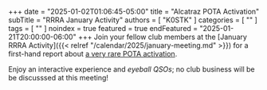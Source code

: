 +++
date = "2025-01-02T01:06:45-05:00"
title = "Alcatraz POTA Activation"
subTitle = "RRRA January Activity"
authors = [ "K0STK" ]
categories = [ "" ]
tags = [ "" ]
noindex = true
featured = true
endFeatured = "2025-01-21T20:00:00-06:00"
+++
Join your fellow club members at the
[January RRRA Activity]({{< relref "/calendar/2025/january-meeting.md" >}})
for a first-hand report about
[a very rare POTA activation](https://pota.app/#/park/US-7888).

Enjoy an interactive experience and *eyeball QSOs*; no club business
will be be discusssed at this meeting!
<!--more-->

